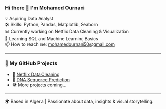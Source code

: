 ### Hi there 👋 I'm Mohamed Ournani

💡 Aspiring Data Analyst  
🛠️ Skills: Python, Pandas, Matplotlib, Seaborn  
📊 Currently working on Netflix Data Cleaning & Visualization  
🌱 Learning SQL and Machine Learning Basics  
📫 How to reach me: mohamedournani50@gmail.com

---

### 📌 My GitHub Projects

- 🔎 [Netflix Data Cleaning](https://github.com/mohamed200025/netflix-data-analysis.git)
- 🔎 [DNA Sequence Prediction](https://github.com/mohamed200025/DNA-Sequence-Prediction.git)
- 🛠️ More projects coming...

---
🌍 Based in Algeria | Passionate about data, insights & visual storytelling.

